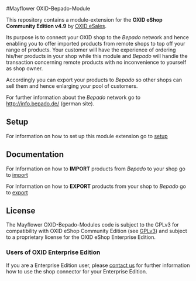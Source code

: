 #Mayflower OXID-Bepado-Module

This repository contains a module-extension for the **OXID eShop Community Edition v4.9** 
by [OXID eSales](https://www.oxid-esales.com/).

Its purpose is to connect your OXID shop to the *Bepado* network and hence enabling you to 
offer imported products from remote shops to top off your range of products. Your customer will 
have the experience of ordering his/her products in your shop while this module and *Bepado* will 
handle the transaction concerning remote products with no inconvenience to yourself as shop owner.

Accordingly you can export your products to *Bepado* so other shops can sell them and hence 
enlarging your pool of customers.


For further information about the *Bepado* network go to http://info.bepado.de/ (german site).


## Setup

For information on how to set up this module extension go to 
[setup](docs/setup.md)


## Documentation

For Information on how to **IMPORT** products from *Bepado* to your shop go to 
[import](docs/import.md)

For Information on how to **EXPORT** products from your shop to *Bepado* go to 
[export](docs/export.md)


## License

The Mayflower OXID-Bepado-Modules code is subject to the GPLv3 for compatibility with OXID eShop Community Edition 
(see [GPLv3](docs/license.md)) and subject to a proprietary license for the OXID eShop Enterprise Edition.

### Users of OXID Enterprise Edition

If you are a Enterprise Edition user, please [contact us](mailto:kontakt@mayflower.de) for further information how to 
use the shop connector for your Enterprise Edition.

